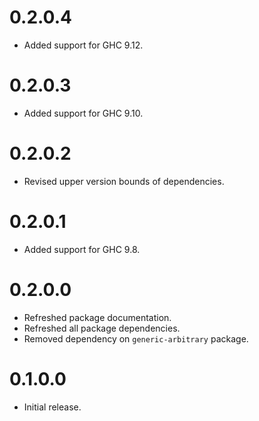 # 0.2.0.4

- Added support for GHC 9.12.

# 0.2.0.3

- Added support for GHC 9.10.

# 0.2.0.2

- Revised upper version bounds of dependencies.

# 0.2.0.1

- Added support for GHC 9.8.

# 0.2.0.0

- Refreshed package documentation.
- Refreshed all package dependencies.
- Removed dependency on `generic-arbitrary` package.

# 0.1.0.0

- Initial release.
